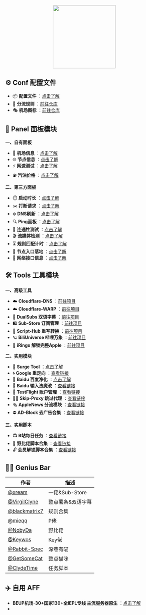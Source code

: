 <div align="center">
 <img src="https://raw.githubusercontent.com/cc63/Surge/main/Module/Surge.png" width="200">
</div>

## ⚙️ Conf 配置文件
-  📦 **配置文件** ：[点击了解](https://github.com/cc63/Surge/tree/main/Conf)
-  🚢 **分流规则** ：[前往仓库](https://github.com/blackmatrix7/ios_rule_script/tree/master/rule/Surge)
-  🎭 **机场图标** ：[前往仓库](https://github.com/cc63/ICON)


## 🌠 Panel 面板模块

**一、自有面板**
- 🚁 **机场信息** ：[点击了解](https://github.com/cc63/Surge/tree/main/Module/Panel/Sub-info)
- 🌐 **节点信息** ：[点击了解](https://github.com/cc63/Surge/tree/main/Module/Panel/IP-info)
- ⚡️ **网速测试** ：[点击了解](https://github.com/cc63/Surge/tree/main/Module/Panel/Speed)
- ⛽ **汽油价格** ：[点击了解](https://github.com/cc63/Surge/tree/main/Module/Panel/QiYou)

**二、第三方面板**
- ⏱️ **启动时长** ：[点击了解](https://github.com/Rabbit-Spec/Surge/tree/Master/Module/Panel/Surge-Pro)
- ✂️ **打断请求** ：[点击了解](https://github.com/cc63/Surge/tree/main/Module/Panel/Cut)
- ❄️ **DNS刷新** ：[点击了解](https://github.com/Rabbit-Spec/Surge/tree/Master/Module/Panel/Flush-DNS)
- 🔍 **Ping面板** ：[点击了解](https://github.com/Keywos/rule/tree/main/script/ping)
- 🎯 **连通性测试** ：[点击了解](https://github.com/cc63/Surge/tree/main/Module/Panel/Connectivity_Test)
- 🎬️ **流媒体检测** ：[点击了解](https://github.com/Rabbit-Spec/Surge/tree/Master/Module/Panel/Stream-All)
- ⏳ **规则匹配计时** ：[点击了解](https://github.com/cc63/Surge/tree/main/Module/Panel/MatchTime)
- 🪩 **节点入口落地** ：[点击了解](https://github.com/cc63/Surge/tree/main/Module/Panel/Net-X)
- 🛜 **网络接口信息** ：[点击了解](https://github.com/cc63/Surge/tree/main/Module/Panel/interface-info)



## 🛠️ Tools 工具模块

**一、高级工具**

- ☁️ **Cloudflare-DNS** ：[前往项目](https://github.com/VirgilClyne/Cloudflare/wiki/☁-Cloudflare:-🇩-DNS)
- ☁️ **Cloudflare-WARP** ：[前往项目](https://github.com/VirgilClyne/Cloudflare/wiki/☁-Cloudflare:-1%EF%B8%8F⃣-1.1.1.1-with-WARP)
- 🍿️ **DualSubs 双语字幕** ：[前往项目](https://dualsubs.github.io/)
- 🛍️ **Sub-Store 订阅管理** ：[前往项目](https://github.com/sub-store-org/Sub-Store/tree/master/config)
- 📝 **Script-Hub 重写转换** ：[前往项目](https://github.com/Script-Hub-Org/Script-Hub)
- 🪐 **BiliUniverse 哔哩万象** ：[前往项目](https://biliuniverse.io/)
- 🍎 **iRingo 解锁完整Apple** ：[前往项目](https://nsringo.github.io/)


**二、实用模块**

- 🧰 **Surge Tool** ：[点击了解](https://github.com/Keywos/rule/tree/main/script/st)
- 🌀 **Google 重定向** ：[查看链接](https://raw.githubusercontent.com/cc63/Surge/main/Module/Spec/Google_Rewrite.sgmodule)
- 🌝 **Baidu 百度净化** ：[点击了解](https://github.com/Keywos/rule/tree/main/script/baidu_index)
- 🌝 **Baidu 输入法魔改** ：[查看链接](https://raw.githubusercontent.com/xream/scripts/main/surge/modules/baidu_input_enhanced/baidu_input_enhanced.sgmodule)
- 🛟 **TestFlight 账户管理** ：[查看链接](https://raw.githubusercontent.com/NobyDa/Script/master/Surge/Module/TestFlightAccount.sgmodule)
- 🏄‍♂️ **Skip-Proxy 跳过代理** ：[查看链接](https://raw.githubusercontent.com/mieqq/mieqq/master/skip-proxy-lists.sgmodule)
- 🗞️ **AppleNews 分流模块** ：[查看链接](https://raw.githubusercontent.com/cc63/Surge/main/Module/Spec/News.sgmodule)
- ⛔️ **AD-Block 去广告合集** ：[查看链接](https://raw.githubusercontent.com/blackmatrix7/ios_rule_script/master/rewrite/Surge/AdvertisingLite/AdvertisingLite_Mock.sgmodule)

 **三、实用脚本**
- 📺 **B站每日任务** ：[查看链接](https://raw.githubusercontent.com/ClydeTime/BiliBili/main/modules/BiliBiliDailyBonus.sgmodule)
- 💼 **野比佬脚本合集** ：[查看链接](https://github.com/NobyDa/Script/tree/master/Surge/Module)
- 🔓 **会员解锁脚本合集** ：[查看链接](https://github.com/deezertidal/Surge_Module)


## 🧑‍💻 Genius Bar
| 作者         |  描述          |
|-------------|-------------------|
| [@xream](https://github.com/xream/scripts/tree/main/surge/modules)  | 一佬&Sub-Store |
| [@VirgilClyne](https://github.com/VirgilClyne)  | 整点薯条&双语字幕  |
| [@blackmatrix7](https://github.com/blackmatrix7/ios_rule_script/tree/master/rule/Surge)  | 规则合集 |
| [@mieqq](https://github.com/mieqq/mieqq)  | P佬  |
| [@NobyDa](https://github.com/NobyDa/Script)  | 野比佬  |
| [@Keywos](https://github.com/Keywos/rule/tree/main/script)  | Key佬  |
| [@Rabbit-Spec](https://github.com/Rabbit-Spec/Surge)  | 深巷有喵  |
| [@GetSomeCat](https://github.com/getsomecat/GetSomeCats/tree/Surge/modules)  | 整点猫咪  |
| [@ClydeTime](https://github.com/ClydeTime)  | 任务脚本  |

## ✈️ 自用 AFF

- **BEUP机场-30+国家130+全IEPL专线 主流服务器原生** ：[点击了解](https://st.stga.cn/register?code=yvI5HP9b)
-